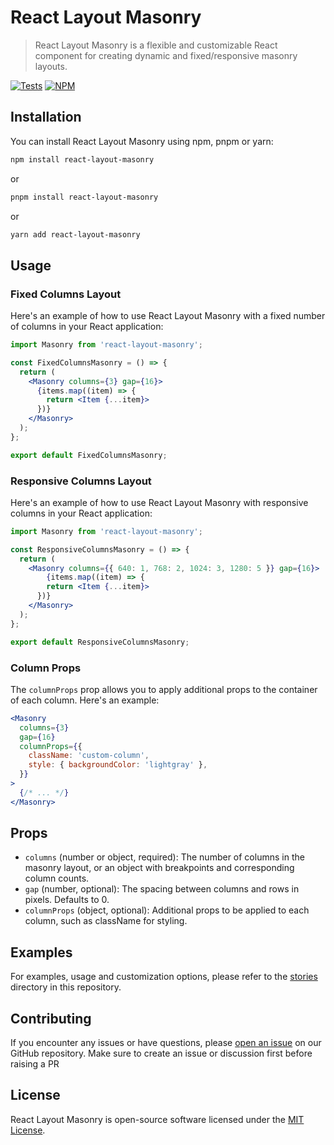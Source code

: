 # React Layout Masonry

> React Layout Masonry is a flexible and customizable React component for creating dynamic and fixed/responsive masonry
> layouts.

[![Tests](https://github.com/sibiraj-s/react-layout-masonry/actions/workflows/tests.yml/badge.svg)](https://github.com/sibiraj-s/react-layout-masonry/actions/workflows/tests.yml)
[![NPM](https://badgen.net/npm/v/react-layout-masonry)](https://www.npmjs.com/package/react-layout-masonry)

## Installation

You can install React Layout Masonry using npm, pnpm or yarn:

```bash
npm install react-layout-masonry
```

or

```bash
pnpm install react-layout-masonry
```

or

```bash
yarn add react-layout-masonry
```

## Usage

### Fixed Columns Layout

Here's an example of how to use React Layout Masonry with a fixed number of columns in your React application:

```jsx
import Masonry from 'react-layout-masonry';

const FixedColumnsMasonry = () => {
  return (
    <Masonry columns={3} gap={16}>
      {items.map((item) => {
        return <Item {...item}>
      })}
    </Masonry>
  );
};

export default FixedColumnsMasonry;
```

### Responsive Columns Layout

Here's an example of how to use React Layout Masonry with responsive columns in your React application:

```jsx
import Masonry from 'react-layout-masonry';

const ResponsiveColumnsMasonry = () => {
  return (
    <Masonry columns={{ 640: 1, 768: 2, 1024: 3, 1280: 5 }} gap={16}>
        {items.map((item) => {
        return <Item {...item}>
      })}
    </Masonry>
  );
};

export default ResponsiveColumnsMasonry;
```

### Column Props

The `columnProps` prop allows you to apply additional props to the container of each column. Here's an example:

```jsx
<Masonry
  columns={3}
  gap={16}
  columnProps={{
    className: 'custom-column',
    style: { backgroundColor: 'lightgray' },
  }}
>
  {/* ... */}
</Masonry>
```

## Props

- `columns` (number or object, required): The number of columns in the masonry layout, or an object with breakpoints and corresponding column counts.
- `gap` (number, optional): The spacing between columns and rows in pixels. Defaults to 0.
- `columnProps` (object, optional): Additional props to be applied to each column, such as className for styling.

## Examples

For examples, usage and customization options, please refer to the [stories](stories) directory in this repository.

## Contributing

If you encounter any issues or have questions, please [open an issue](https://github.com/sibiraj-s/react-layout-masonry/issues)
on our GitHub repository. Make sure to create an issue or discussion first before raising a PR

## License

React Layout Masonry is open-source software licensed under the [MIT License](LICENSE).
